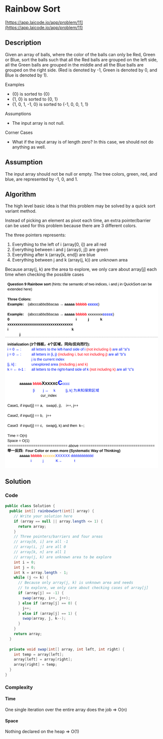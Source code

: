 <!----- Conversion time: 1.537 seconds.


Using this Markdown file:

1. Cut and paste this output into your source file.
2. See the notes and action items below regarding this conversion run.
3. Check the rendered output (headings, lists, code blocks, tables) for proper
   formatting and use a linkchecker before you publish this page.

Conversion notes:

* Docs to Markdown version 1.0β14
* Mon Feb 11 2019 21:53:51 GMT-0800 (PST)
* Source doc: https://docs.google.com/open?id=1U35DasWeO2mytBqxH1SFfqnVTWAxktmguNBRFluAABY
* This document has images: check for >>>>>  gd2md-html alert:  inline image link in generated source and store images to your server.
----->



# Rainbow Sort

[https://app.laicode.io/app/problem/11](https://app.laicode.io/app/problem/11)


## Description

Given an array of balls, where the color of the balls can only be Red, Green or Blue, sort the balls such that all the Red balls are grouped on the left side, all the Green balls are grouped in the middle and all the Blue balls are grouped on the right side. (Red is denoted by -1, Green is denoted by 0, and Blue is denoted by 1).

Examples



*   {0} is sorted to {0}
*   {1, 0} is sorted to {0, 1}
*   {1, 0, 1, -1, 0} is sorted to {-1, 0, 0, 1, 1}

Assumptions



*   The input array is not null.

Corner Cases



*   What if the input array is of length zero? In this case, we should not do anything as well.


## Assumption

The input array should not be null or empty. The tree colors, green, red, and blue, are represented by -1, 0, and 1.


## Algorithm

The high level basic idea is that this problem may be solved by a quick sort variant method.

Instead of picking an element as pivot each time, an extra pointer/barrier can be used for this problem because there
are 3 different colors.

The three pointers represents:



1.  Everything to the left of i (array\[0, i]) are all red
1.  Everything between i and j (array(i, j]) are green
1.  Everything after k (array\[k, end]) are blue
1.  Everything between j and k (array(j, k)) are unknown area

Because array(j, k) are the area to explore, we only care about array\[j] each time when checking the possible cases



![alt_text](rainbowsort.png "image_tooltip")



## Solution


### Code


```java
public class Solution {
  public int[] rainbowSort(int[] array) {
    // Write your solution here
    if (array == null || array.length <= 1) {
      return array;
    }
    // Three pointers/barriers and four areas
    // array[0, i] are all -1
    // array(i, j] are all 0
    // array[k, n] are all 1
    // array(j, k) are unknown area to be explore
    int i = 0;
    int j = 0;
    int k = array.length - 1;
    while (j <= k) {
      // Because only array(j, k) is unknown area and needs
      // to explore, we only care about checking cases of array[j]
      if (array[j] == -1) {
        swap(array, i++, j++);
      } else if (array[j] == 0) {
        j++;
      } else if (array[j] == 1) {
        swap(array, j, k--);
      }
    }
    return array;
  }

  private void swap(int[] array, int left, int right) {
    int temp = array[left];
    array[left] = array[right];
    array[right] = temp;
  }
}
```



### Complexity


#### Time

One single iteration over the entire array does the job ⇒ O(n)


#### Space

Nothing declared on the heap ⇒ O(1)


<!-- Docs to Markdown version 1.0β14 -->
